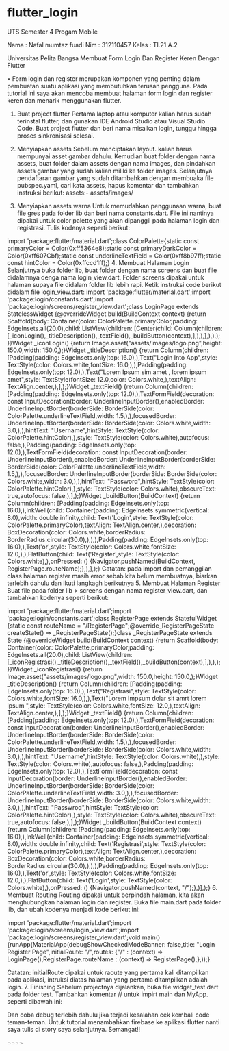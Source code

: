 # flutter_login

UTS Semester 4 Progam Mobile

 
Nama : Nafal mumtaz fuadi
Nim : 312110457
Kelas : TI.21.A.2









Universitas Pelita Bangsa
Membuat Form Login Dan Register Keren Dengan Flutter

 
	

•	 Form login dan register merupakan komponen yang penting dalam pembuatan suatu aplikasi yang membutuhkan terusan pengguna. Pada tutorial ini saya akan mencoba membuat halaman form login dan register keren dan menarik menggunakan flutter.

1.	Buat project flutter
Pertama laptop atau komputer kalian harus sudah terinstal flutter, dan gunakan IDE Android Studio atau Visual Studio Code. Buat project flutter dan beri nama misalkan login, tunggu hingga proses sinkronisasi selesai.
2. Menyiapkan assets
Sebelum menciptakan layout. kalian harus mempunyai asset gambar dahulu. Kemudian buat folder dengan nama assets, buat folder dalam assets dengan nama images, dan pindahkan assets gambar yang sudah kalian miliki ke folder images.
Selanjutnya pendaftaran gambar yang sudah ditambahkan dengan membuaka file pubspec.yaml, cari kata assets, hapus komentar dan tambahkan instruksi berikut:
assets:- assets/images/

3. Menyiapkan assets warna
Untuk memudahkan penggunaan warna, buat file gres pada folder lib dan beri nama constants.dart. File ini nantinya dipakai untuk color palette yang akan dipanggil pada halaman login dan registrasi. Tulis kodenya seperti berikut:


import 'package:flutter/material.dart';class ColorPalette{static const primaryColor       = Color(0xff5364e8);static const primaryDarkColor   = Color(0xff607Cbf);static const underlineTextField = Color(0xff8b97ff);static const hintColor          = Color(0xffccd1ff);}
4. Membuat Halaman Login
Selanjutnya buka folder lib, buat folder dengan nama screens dan buat file didalamnya denga nama login_view.dart. Folder screens dipakai untuk halaman supaya file didalam folder lib lebih rapi. Ketik instruksi code berikut didalam file login_view.dart:
import 'package:flutter/material.dart';import 'package:login/constants.dart';import 'package:login/screens/register_view.dart';class LoginPage extends StatelessWidget {@overrideWidget build(BuildContext context) {return Scaffold(body: Container(color: ColorPalette.primaryColor,padding: EdgeInsets.all(20.0),child: ListView(children: <Widget>[Center(child: Column(children: <Widget>[_iconLogin(),_titleDescription(),_textField(),_buildButton(context),],),),],),),);}}Widget _iconLogin() {return Image.asset("assets/images/logo.png",height: 150.0,width: 150.0,);}Widget _titleDescription() {return Column(children: <Widget>[Padding(padding: EdgeInsets.only(top: 16.0),),Text("Login Into App",style: TextStyle(color: Colors.white,fontSize: 16.0,),),Padding(padding: EdgeInsets.only(top: 12.0),),Text("Lorem Ipsum sim amet , lorem ipsum amet",style: TextStyle(fontSize: 12.0,color: Colors.white,),textAlign: TextAlign.center,),],);}Widget _textField() {return Column(children: <Widget>[Padding(padding: EdgeInsets.only(top: 12.0),),TextFormField(decoration: const InputDecoration(border: UnderlineInputBorder(),enabledBorder: UnderlineInputBorder(borderSide: BorderSide(color: ColorPalette.underlineTextField,width: 1.5,),),focusedBorder: UnderlineInputBorder(borderSide: BorderSide(color: Colors.white,width: 3.0,),),hintText: "Username",hintStyle: TextStyle(color: ColorPalette.hintColor),),style: TextStyle(color: Colors.white),autofocus: false,),Padding(padding: EdgeInsets.only(top: 12.0),),TextFormField(decoration: const InputDecoration(border: UnderlineInputBorder(),enabledBorder: UnderlineInputBorder(borderSide: BorderSide(color: ColorPalette.underlineTextField,width: 1.5,),),focusedBorder: UnderlineInputBorder(borderSide: BorderSide(color: Colors.white,width: 3.0,),),hintText: "Password",hintStyle: TextStyle(color: ColorPalette.hintColor),),style: TextStyle(color: Colors.white),obscureText: true,autofocus: false,),],);}Widget _buildButton(BuildContext) {return Column(children: <Widget>[Padding(padding: EdgeInsets.only(top: 16.0),),InkWell(child: Container(padding: EdgeInsets.symmetric(vertical: 8.0),width: double.infinity,child: Text('Login',style: TextStyle(color: ColorPalette.primaryColor),textAlign: TextAlign.center,),decoration: BoxDecoration(color: Colors.white,borderRadius: BorderRadius.circular(30.0),),),),Padding(padding: EdgeInsets.only(top: 16.0),),Text('or',style: TextStyle(color: Colors.white,fontSize: 12.0,),),FlatButton(child: Text('Register',style: TextStyle(color: Colors.white),),onPressed: () {Navigator.pushNamed(BuildContext, RegisterPage.routeName);},),],);}
Catatan:
pada import dan pemanggilan class halaman register masih error sebab kita belum membuatnya, biarkan terlebih dahulu dan ikuti langkagh berikutnya
5. Membuat Halaman Register
Buat file pada folder lib > screens dengan nama register_view.dart, dan tambahkan kodenya seperti berikut:

import 'package:flutter/material.dart';import 'package:login/constants.dart';class RegisterPage extends StatefulWidget {static const routeName = "/RegisterPage";@override_RegisterPageState createState() => _RegisterPageState();}class _RegisterPageState extends State<RegisterPage> {@overrideWidget build(BuildContext context) {return Scaffold(body: Container(color: ColorPalette.primaryColor,padding: EdgeInsets.all(20.0),child: ListView(children: <Widget>[_iconRegistrasi(),_titleDescription(),_textField(),_buildButton(context),],),),);}}Widget _iconRegistrasi() {return Image.asset("assets/images/logo.png",width: 150.0,height: 150.0,);}Widget _titleDescription() {return Column(children: <Widget>[Padding(padding: EdgeInsets.only(top: 16.0),),Text("Registrasi",style: TextStyle(color: Colors.white,fontSize: 16.0,),),Text("Lorem Impsum dolar sit amrt lorem ipsum ",style: TextStyle(color: Colors.white,fontSize: 12.0,),textAlign: TextAlign.center,),],);}Widget _textField() {return Column(children: <Widget>[Padding(padding: EdgeInsets.only(top: 12.0),),TextFormField(decoration: const InputDecoration(border: UnderlineInputBorder(),enabledBorder: UnderlineInputBorder(borderSide: BorderSide(color: ColorPalette.underlineTextField,width: 1.5,),),focusedBorder: UnderlineInputBorder(borderSide: BorderSide(color: Colors.white,width: 3.0,),),hintText: "Username",hintStyle: TextStyle(color: Colors.white),),style: TextStyle(color: Colors.white),autofocus: false,),Padding(padding: EdgeInsets.only(top: 12.0),),TextFormField(decoration: const InputDecoration(border: UnderlineInputBorder(),enabledBorder: UnderlineInputBorder(borderSide: BorderSide(color: ColorPalette.underlineTextField,width: 3.0,),),focusedBorder: UnderlineInputBorder(borderSide: BorderSide(color: Colors.white,width: 3.0,),),hintText: "Passwrod",hintStyle: TextStyle(color: ColorPalette.hintColor),),style: TextStyle(color: Colors.white),obscureText: true,autofocus: false,),],);}Widget _buildButton(BuildContext context) {return Column(children: <Widget>[Padding(padding: EdgeInsets.only(top: 16.0),),InkWell(child: Container(padding: EdgeInsets.symmetric(vertical: 8.0),width: double.infinity,child: Text('Registrasi',style: TextStyle(color: ColorPalette.primaryColor),textAlign: TextAlign.center,),decoration: BoxDecoration(color: Colors.white,borderRadius: BorderRadius.circular(30.0),),),),Padding(padding: EdgeInsets.only(top: 16.0),),Text('or',style: TextStyle(color: Colors.white,fontSize: 12.0,),),FlatButton(child: Text('Login',style: TextStyle(color: Colors.white),),onPressed: () {Navigator.pushNamed(context, "/");},)],);}
6. Membuat Routing
Routing dipakai untuk berpindah halaman, kita akan menghubungkan halaman login dan register. Buka file main.dart pada folder lib, dan ubah kodenya menjadi kode berikut ini:

import 'package:flutter/material.dart';import 'package:login/screens/login_view.dart';import 'package:login/screens/register_view.dart';void main(){runApp(MaterialApp(debugShowCheckedModeBanner: false,title: "Login Register Page",initialRoute: "/",routes: {"/" : (context) => LoginPage(),RegisterPage.routeName : (context) => RegisterPage(),},));}


Catatan:
initialRoute dipakai untuk raoute yang pertama kali ditampilkan pada aplikasi, intruksi diatas halaman yang pertama ditampilkan adalah login.
7. Finishing
Sebelum projectnya dijalankan, buka file widget_test.dart pada folder test. Tambahkan komentar // untuk impirt main dan MyApp. seperti dibawah ini:

 


Dan coba debug terlebih dahulu jika terjadi kesalahan cek kembali code teman-teman.
Untuk tutorial menambahkan firebase ke aplikasi flutter nanti saya tulis di story saya selanjutnya.
Semangat!!

¬¬¬¬
